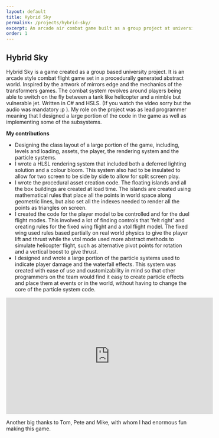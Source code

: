 ```yaml
---
layout: default
title: Hybrid Sky
permalink: /projects/hybrid-sky/
excerpt: An arcade air combat game built as a group project at university. Also built using C# & the XNA framework
order: 1
---
```


## Hybrid Sky

Hybrid Sky is a game created as a group based university project. It is an arcade style combat flight game set in a procedurally generated abstract world. Inspired by the artwork of mirrors edge and the mechanics of the transformers games. The combat system revolves around players being able to switch on the fly between a tank like helicopter and a nimble but vulnerable jet. Written in C# and HSLS. (If you watch the video sorry but the audio was mandatory :p ). My role on the project was as lead programmer meaning that I designed a large portion of the code in the game as well as implementing some of the subsystems.

**My contributions**

- Designing the class layout of a large portion of the game, including, levels and loading, assets, the player, the rendering system and the particle systems.
- I wrote a HLSL rendering system that included both a deferred lighting solution and a colour bloom. This system also had to be insulated to allow for two screen to be side by side to allow for split screen play.
- I wrote the procedural asset creation code. The floating islands and all the box buildings are created at load time. The islands are created using mathematical rules that place all the points in world space along geometric lines, but also set all the indexes needed to render all the points as triangles on screen.
- I created the code for the player model to be controlled and for the duel flight modes. This involved a lot of finding controls that 'felt right' and creating rules for the fixed wing flight and a vtol flight model. The fixed wing used rules based partially on real world physics to give the player lift and thrust while the vtol mode used more abstract methods to simulate helicopter flight, such as alternative pivot points for rotation and a vertical boost to give thrust.
- I designed and wrote a large portion of the particle systems used to indicate player damage and the waterfall effects. This system was created with ease of use and customizability in mind so that other programmers on the team would find it easy to create particle effects and place them at events or in the world, without having to change the core of the particle system code.

<iframe width="560" height="315" src="https://www.youtube.com/embed/wBsGQinzkog" frameborder="0" allow="autoplay; encrypted-media" allowfullscreen></iframe>

Another big thanks to Tom, Pete and Mike, with whom I had enormous fun making this game.
